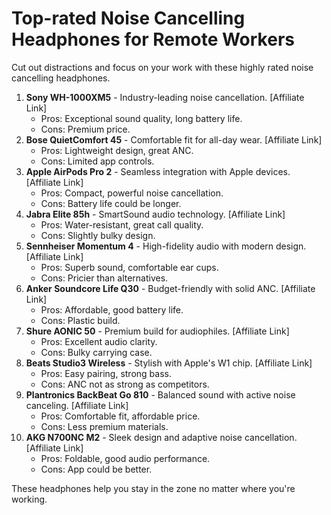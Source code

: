 # Top-rated Noise Cancelling Headphones for Remote Workers

Cut out distractions and focus on your work with these highly rated noise cancelling headphones.

1. **Sony WH-1000XM5** - Industry-leading noise cancellation. [Affiliate Link]
   - Pros: Exceptional sound quality, long battery life.
   - Cons: Premium price.
2. **Bose QuietComfort 45** - Comfortable fit for all-day wear. [Affiliate Link]
   - Pros: Lightweight design, great ANC.
   - Cons: Limited app controls.
3. **Apple AirPods Pro 2** - Seamless integration with Apple devices. [Affiliate Link]
   - Pros: Compact, powerful noise cancellation.
   - Cons: Battery life could be longer.
4. **Jabra Elite 85h** - SmartSound audio technology. [Affiliate Link]
   - Pros: Water-resistant, great call quality.
   - Cons: Slightly bulky design.
5. **Sennheiser Momentum 4** - High-fidelity audio with modern design. [Affiliate Link]
   - Pros: Superb sound, comfortable ear cups.
   - Cons: Pricier than alternatives.
6. **Anker Soundcore Life Q30** - Budget-friendly with solid ANC. [Affiliate Link]
   - Pros: Affordable, good battery life.
   - Cons: Plastic build.
7. **Shure AONIC 50** - Premium build for audiophiles. [Affiliate Link]
   - Pros: Excellent audio clarity.
   - Cons: Bulky carrying case.
8. **Beats Studio3 Wireless** - Stylish with Apple's W1 chip. [Affiliate Link]
   - Pros: Easy pairing, strong bass.
   - Cons: ANC not as strong as competitors.
9. **Plantronics BackBeat Go 810** - Balanced sound with active noise canceling. [Affiliate Link]
   - Pros: Comfortable fit, affordable price.
   - Cons: Less premium materials.
10. **AKG N700NC M2** - Sleek design and adaptive noise cancellation. [Affiliate Link]
    - Pros: Foldable, good audio performance.
    - Cons: App could be better.

These headphones help you stay in the zone no matter where you're working.
